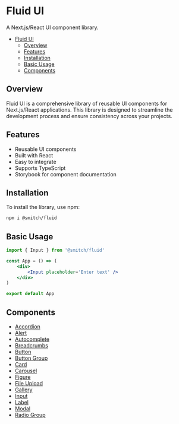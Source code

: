 # Fluid UI

A Next.js/React UI component library.

- [Fluid UI](#fluid-ui)
  - [Overview](#overview)
  - [Features](#features)
  - [Installation](#installation)
  - [Basic Usage](#basic-usage)
  - [Components](#components)

## Overview

Fluid UI is a comprehensive library of reusable UI components for Next.js/React applications. This library is designed to streamline the development process and ensure consistency across your projects.

## Features

-   Reusable UI components
-   Built with React
-   Easy to integrate
-   Supports TypeScript
-   Storybook for component documentation

## Installation

To install the library, use npm:

```sh
npm i @smitch/fluid
```

## Basic Usage

```jsx
import { Input } from '@smitch/fluid'

const App = () => (
	<div>
		<Input placeholder='Enter text' />
	</div>
)

export default App
```

## Components

-   <a href="https://github.com/sjmitch-git/fluent/blob/master/docs/accordion.md">Accordion</a>
-   <a href="https://github.com/sjmitch-git/fluent/blob/master/docs/alert.md">Alert</a>
-   <a href="https://github.com/sjmitch-git/fluent/blob/master/docs/autocomplete.md">Autocomplete</a>
-   <a href="https://github.com/sjmitch-git/fluent/blob/master/docs/breadcrumbs.md">Breadcrumbs</a>
-   <a href="https://github.com/sjmitch-git/fluent/blob/master/docs/button.md">Button</a>
-   <a href="https://github.com/sjmitch-git/fluent/blob/master/docs/buttongroup.md">Button Group</a>
-   <a href="https://github.com/sjmitch-git/fluent/blob/master/docs/card.md">Card</a>
-   <a href="https://github.com/sjmitch-git/fluent/blob/master/docs/carousel.md">Carousel</a>
-   <a href="https://github.com/sjmitch-git/fluent/blob/master/docs/figure.md">Figure</a>
-   <a href="https://github.com/sjmitch-git/fluent/blob/master/docs/fileupload.md">File Upload</a>
-   <a href="https://github.com/sjmitch-git/fluent/blob/master/docs/gallery.md">Gallery</a>
-   <a href="https://github.com/sjmitch-git/fluent/blob/master/docs/input.md">Input</a>
-   <a href="https://github.com/sjmitch-git/fluent/blob/master/docs/label.md">Label</a>
-   <a href="https://github.com/sjmitch-git/fluent/blob/master/docs/modal.md">Modal</a>
-   <a href="https://github.com/sjmitch-git/fluent/blob/master/docs/radiogroup.md">Radio Group</a>
